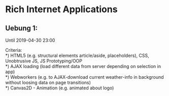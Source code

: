 # Rich Internet Applications
## Uebung 1:
Until 2019-04-30 23:00

Criteria:  
*) HTML5 (e.g. structural elements article/aside, placeholders), CSS, Unobtrusive JS, JS Prototyping/OOP  
*) AJAX loading (load different data from server depending on selection in app)  
*) Webworkers (e.g. to AJAX-download current weather-info in background without loosing data on page transitions)  
*) Canvas2D - Animation (e.g. animated about logo)  
